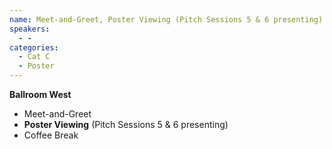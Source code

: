 ```yaml
---
name: Meet-and-Greet, Poster Viewing (Pitch Sessions 5 & 6 presenting)
speakers:
  - -
categories:
  - Cat C
  - Poster
---
```


**Ballroom West**

- Meet-and-Greet 
- **Poster Viewing** (Pitch Sessions 5 & 6 presenting) 
- Coffee Break 
